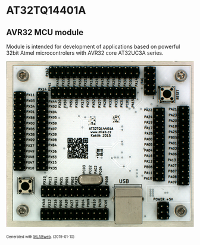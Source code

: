 <!--- PrjInfo ---> <!--- Please remove this line after manually editing --->
<!--- 00a56be08b96043df9e37d6aff7b6990 --->
<!--- Created:2019-01-10 00:40:09.126885: ---> 
<!--- Author:: ---> 
<!--- AuthorEmail:: ---> 
<!--- Tags:: ---> 
<!--- Ust:: ---> 
<!--- Label --->
<!--- ELabel ---> 
<!--- Name:AT32TQ14401A: --->
# AT32TQ14401A
<!--- LongName --->
## AVR32 MCU module
<!--- ELongName ---> 

<!--- Lead --->
Module is intended for development of applications based on powerful 32bit Atmel microcontrolers with AVR32 core AT32UC3A series.
<!--- ELead ---> 

![AT32TQ14401A](doc/img/AT32TQ14401A_small.png) 


<!--- Description --->
<!--- EDescription --->
<!--- Content --->
<!--- EContent --->
<sub><sup> Generated with [MLABweb](https://github.com/MLAB-project/MLABweb). (2019-01-10)</sup></sub>